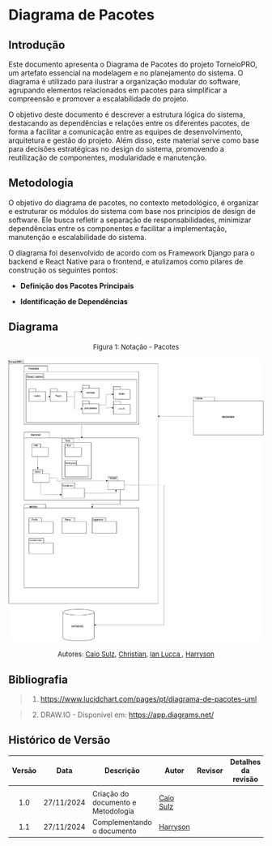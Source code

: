# Diagrama de Pacotes

## Introdução

Este documento apresenta o Diagrama de Pacotes do projeto TorneioPRO, um artefato essencial na modelagem e no planejamento do sistema. O diagrama é utilizado para ilustrar a organização modular do software, agrupando elementos relacionados em pacotes para simplificar a compreensão e promover a escalabilidade do projeto.

O objetivo deste documento é descrever a estrutura lógica do sistema, destacando as dependências e relações entre os diferentes pacotes, de forma a facilitar a comunicação entre as equipes de desenvolvimento, arquitetura e gestão do projeto. Além disso, este material serve como base para decisões estratégicas no design do sistema, promovendo a reutilização de componentes, modularidade e manutenção.

## Metodologia

O objetivo do diagrama de pacotes, no contexto metodológico, é organizar e estruturar os módulos do sistema com base nos princípios de design de software. Ele busca refletir a separação de responsabilidades, minimizar dependências entre os componentes e facilitar a implementação, manutenção e escalabilidade do sistema.

O diagrama foi desenvolvido de acordo com os Framework Django para o backend e React Native para o frontend, e atulizamos como pilares de construção os seguintes pontos:

- **Definição dos Pacotes Principais**

- **Identificação de Dependências**

## Diagrama

<center>

<font size="2"><p style="text-align: center">Figura 1: Notação - Pacotes </p></font>

![Diagrama De Pacotes](../../Assets/diagrama-de-pacote.jpg)


<font size="2"><p style="text-align: center">Autores: [Caio Sulz](https://github.com/CaioSulz), [Christian](https://github.com/crstyhs), [Ian Lucca ](https://github.com/IanLucca12), [Harryson](https://github.com/harry-cmartin)
</p></font>

</center>


## Bibliografia

> 1. https://www.lucidchart.com/pages/pt/diagrama-de-pacotes-uml

> 2. DRAW.IO - Disponível em: https://app.diagrams.net/

## Histórico de Versão

|Versão|Data|Descrição|Autor|Revisor| Detalhes da revisão |
|:----:|----|---------|-----|:-------:|-----| 
|  |  |  |  |  | |
| 1.0 | 27/11/2024 | Criação do documento e Metodologia |[Caio Sulz](https://github.com/CaioSulz) |  | |
|1.1|27/11/2024| Complementando o documento |[Harryson](https://github.com/harry-cmartin)|
